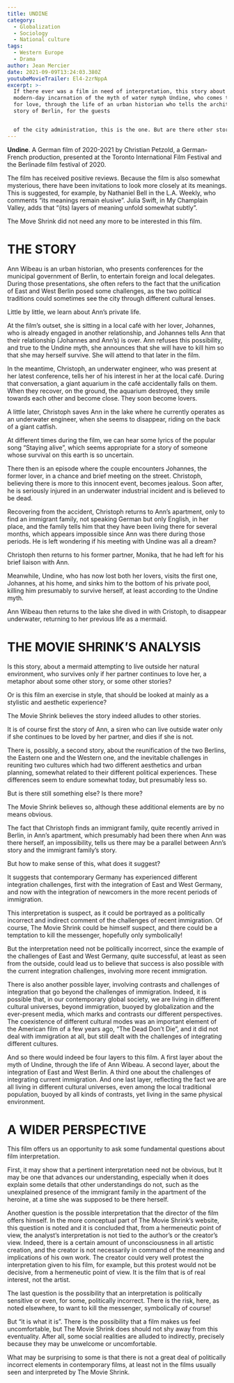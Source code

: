 ```yaml
---
title: UNDINE
category:
  - Globalization
  - Sociology
  - National culture
tags:
  - Western Europe
  - Drama
author: Jean Mercier
date: 2021-09-09T13:24:03.380Z
youtubeMovieTrailer: El4-2zrNppA
excerpt: >-
  If there ever was a film in need of interpretation, this story about a
  modern-day incarnation of the myth of water nymph Undine, who comes to earth
  for love, through the life of an urban historian who tells the architectural
  story of Berlin, for the guests


  of the city administration, this is the one. But are there other stories behind this improbable story?
---
```

**Undine**. A German film of 2020-2021 by Christian Petzold, a German-French production, presented at the Toronto International Film Festival and the Berlinade film festival of 2020.

The film has received positive reviews. Because the film is also somewhat mysterious, there have been invitations to look more closely at its meanings. This is suggested, for example, by Nathaniel Bell in the L.A. Weekly, who comments “its meanings remain elusive”. Julia Swift, in My Champlain Valley, adds that “(its) layers of meaning unfold somewhat subtly”.

The Move Shrink did not need any more to be interested in this film.

# THE STORY

Ann Wibeau is an urban historian, who presents conferences for the municipal government of Berlin, to entertain foreign and local delegates. During those presentations, she often refers to the fact that the unification of East and West Berlin posed some challenges, as the two political traditions could sometimes see the city through different cultural lenses.

Little by little, we learn about Ann’s private life.

At the film’s outset, she is sitting in a local café with her lover, Johannes, who is already engaged in another relationship, and Johannes tells Ann that their relationship (Johannes and Ann’s) is over. Ann refuses this possibility, and true to the Undine myth, she announces that she will have to kill him so that she may herself survive. She will attend to that later in the film.

In the meantime, Christoph, an underwater engineer, who was present at her latest conference, tells her of his interest in her at the local café. During that conversation, a giant aquarium in the café accidentally falls on them. When they recover, on the ground, the aquarium destroyed, they smile towards each other and become close. They soon become lovers.

A little later, Christoph saves Ann in the lake where he currently operates as an underwater engineer, when she seems to disappear, riding on the back of a giant catfish.

At different times during the film, we can hear some lyrics of the popular song “Staying alive”, which seems appropriate for a story of someone whose survival on this earth is so uncertain.

There then is an episode where the couple encounters Johannes, the former lover, in a chance and brief meeting on the street. Christoph, believing there is more to this innocent event, becomes jealous. Soon after, he is seriously injured in an underwater industrial incident and is believed to be dead.

Recovering from the accident, Christoph returns to Ann’s apartment, only to find an immigrant family, not speaking German but only English, in her place, and the family tells him that they have been living there for several months, which appears impossible since Ann was there during those periods. He is left wondering if his meeting with Undine was all a dream?

Christoph then returns to his former partner, Monika, that he had left for his brief liaison with Ann.

Meanwhile, Undine, who has now lost both her lovers, visits the first one, Johannes, at his home, and sinks him to the bottom of his private pool, killing him presumably to survive herself, at least according to the Undine myth.

Ann Wibeau then returns to the lake she dived in with Cristoph, to disappear underwater, returning to her previous life as a mermaid.

# THE MOVIE SHRINK’S ANALYSIS

Is this story, about a mermaid attempting to live outside her natural environment, who survives only if her partner continues to love her, a metaphor about some other story, or some other stories?

Or is this film an exercise in style, that should be looked at mainly as a stylistic and aesthetic experience?

The Movie Shrink believes the story indeed alludes to other stories.

It is of course first the story of Ann, a siren who can live outside water only if she continues to be loved by her partner, and dies if she is not.

There is, possibly, a second story, about the reunification of the two Berlins, the Eastern one and the Western one, and the inevitable challenges in reuniting two cultures which had two different aesthetics and urban planning, somewhat related to their different political experiences. These differences seem to endure somewhat today, but presumably less so.

But is there still something else? Is there more?

The Movie Shrink believes so, although these additional elements are by no means obvious.

The fact that Christoph finds an immigrant family, quite recently arrived in Berlin, in Ann’s apartment, which presumably had been there when Ann was there herself, an impossibility, tells us there may be a parallel between Ann’s story and the immigrant family’s story.

But how to make sense of this, what does it suggest?

It suggests that contemporary Germany has experienced different integration challenges, first with the integration of East and West Germany, and now with the integration of newcomers in the more recent periods of immigration.

This interpretation is suspect, as it could be portrayed as a politically incorrect and indirect comment of the challenges of recent immigration. Of course, The Movie Shrink could be himself suspect, and there could be a temptation to kill the messenger, hopefully only symbolically!

But the interpretation need not be politically incorrect, since the example of the challenges of East and West Germany, quite successful, at least as seen from the outside, could lead us to believe that success is also possible with the current integration challenges, involving more recent immigration.

There is also another possible layer, involving contrasts and challenges of integration that go beyond the challenges of immigration. Indeed, it is possible that, in our contemporary global society, we are living in different cultural universes, beyond immigration, buoyed by globalization and the ever-present media, which marks and contrasts our different perspectives. The coexistence of different cultural modes was an important element of the American film of a few years ago, “The Dead Don’t Die”, and it did not deal with immigration at all, but still dealt with the challenges of integrating different cultures.

And so there would indeed be four layers to this film. A first layer about the myth of Undine, through the life of Ann Wibeau. A second layer, about the integration of East and West Berlin. A third one about the challenges of integrating current immigration. And one last layer, reflecting the fact we are all living in different cultural universes, even among the local traditional population, buoyed by all kinds of contrasts, yet living in the same physical environment.

# A WIDER PERSPECTIVE

This film offers us an opportunity to ask some fundamental questions about film interpretation.

First, it may show that a pertinent interpretation need not be obvious, but It may be one that advances our understanding, especially when it does explain some details that other understandings do not, such as the unexplained presence of the immigrant family in the apartment of the heroine, at a time she was supposed to be there herself.

Another question is the possible interpretation that the director of the film offers himself. In the more conceptual part of The Movie Shrink’s website, this question is noted and it is concluded that, from a hermeneutic point of view, the analyst’s interpretation is not tied to the author’s or the creator’s view. Indeed, there is a certain amount of unconsciousness in all artistic creation, and the creator is not necessarily in command of the meaning and implications of his own work. The creator could very well protest the interpretation given to his film, for example, but this protest would not be decisive, from a hermeneutic point of view. It is the film that is of real interest, not the artist.

The last question is the possibility that an interpretation is politically sensitive or even, for some, politically incorrect. There is the risk, here, as noted elsewhere, to want to kill the messenger, symbolically of course!

But “it is what it is”. There is the possibility that a film makes us feel uncomfortable, but The Movie Shrink does should not shy away from this eventuality. After all, some social realities are alluded to indirectly, precisely because they may be unwelcome or uncomfortable.

What may be surprising to some is that there is not a great deal of politically incorrect elements in contemporary films, at least not in the films usually seen and interpreted by The Movie Shrink.